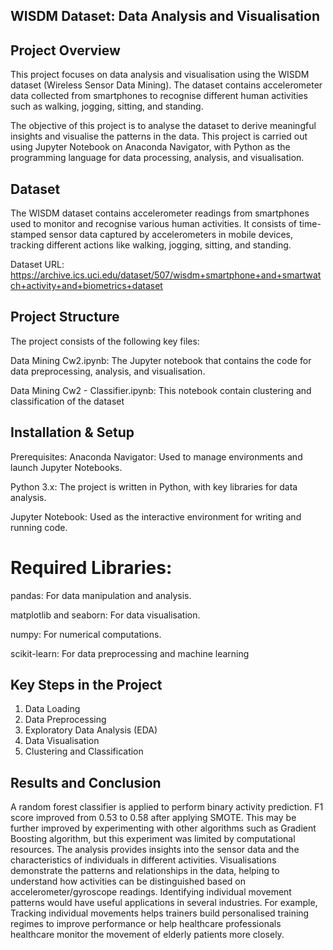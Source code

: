 ## WISDM Dataset: Data Analysis and Visualisation
## Project Overview
This project focuses on data analysis and visualisation using the WISDM dataset (Wireless Sensor Data Mining). The dataset contains accelerometer data collected from smartphones to recognise different human activities such as walking, jogging, sitting, and standing.

The objective of this project is to analyse the dataset to derive meaningful insights and visualise the patterns in the data. This project is carried out using Jupyter Notebook on Anaconda Navigator, with Python as the programming language for data processing, analysis, and visualisation.

## Dataset
The WISDM dataset contains accelerometer readings from smartphones used to monitor and recognise various human activities. It consists of time-stamped sensor data captured by accelerometers in mobile devices, tracking different actions like walking, jogging, sitting, and standing.

Dataset URL: https://archive.ics.uci.edu/dataset/507/wisdm+smartphone+and+smartwatch+activity+and+biometrics+dataset

## Project Structure
The project consists of the following key files:

Data Mining Cw2.ipynb: The Jupyter notebook that contains the code for data preprocessing, analysis, and visualisation.

Data Mining Cw2 - Classifier.ipynb: This notebook contain clustering and classification of the dataset


## Installation & Setup
Prerequisites:
Anaconda Navigator: Used to manage environments and launch Jupyter Notebooks.

Python 3.x: The project is written in Python, with key libraries for data analysis.

Jupyter Notebook: Used as the interactive environment for writing and running code.

# Required Libraries:

pandas: For data manipulation and analysis.

matplotlib and seaborn: For data visualisation.

numpy: For numerical computations.

scikit-learn: For data preprocessing and machine learning

## Key Steps in the Project
1. Data Loading
2. Data Preprocessing
3. Exploratory Data Analysis (EDA)
4. Data Visualisation
5. Clustering and Classification

## Results and Conclusion
A random forest classifier is applied to perform binary activity prediction. F1 score improved from 0.53 to 0.58 after applying SMOTE. This may be further improved by experimenting with other algorithms such as Gradient Boosting algorithm, but this experiment was limited by computational resources. The analysis provides insights into the sensor data and the characteristics of individuals in different activities. Visualisations demonstrate the patterns and relationships in the data, helping to understand how activities can be distinguished based on accelerometer/gyroscope readings. Identifying individual movement patterns would have useful applications in several industries. For example, Tracking individual movements helps trainers build personalised training regimes to improve performance or help healthcare professionals healthcare monitor the movement of elderly patients more closely. 
